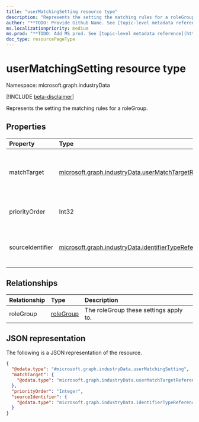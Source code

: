 ```yaml
---
title: "userMatchingSetting resource type"
description: "Represents the setting the matching rules for a roleGroup."
author: "**TODO: Provide Github Name. See [topic-level metadata reference](https://aka.ms/msgo?pagePath=API/Document/Guidelines/Metadata)**"
ms.localizationpriority: medium
ms.prod: "**TODO: Add MS prod. See [topic-level metadata reference](https://aka.ms/msgo?pagePath=API/Document/Guidelines/Metadata)**"
doc_type: resourcePageType
---
```


# userMatchingSetting resource type

Namespace: microsoft.graph.industryData

[!INCLUDE [beta-disclaimer](../../includes/beta-disclaimer.md)]

Represents the setting the matching rules for a roleGroup.

## Properties
|Property|Type|Description|
|:---|:---|:---|
|matchTarget|[microsoft.graph.industryData.userMatchTargetReferenceValue](../resources/industrydata-usermatchtargetreferencevalue.md)|The RefUserMatchTarget for matching a User from the Source with an AAD User object.|
|priorityOrder|Int32|The priority order to apply when a User has multiple RefRole codes assigned.|
|sourceIdentifier|[microsoft.graph.industryData.identifierTypeReferenceValue](../resources/industrydata-identifiertypereferencevalue.md)|The RefIdentifierType for uniquely identifying a User in the Source data.|

## Relationships
|Relationship|Type|Description|
|:---|:---|:---|
|roleGroup|[roleGroup](../resources/industrydata-rolegroup.md)|The roleGroup these settings apply to.|

## JSON representation
The following is a JSON representation of the resource.
<!-- {
  "blockType": "resource",
  "@odata.type": "microsoft.graph.industryData.userMatchingSetting"
}
-->
``` json
{
  "@odata.type": "#microsoft.graph.industryData.userMatchingSetting",
  "matchTarget": {
    "@odata.type": "microsoft.graph.industryData.userMatchTargetReferenceValue"
  },
  "priorityOrder": "Integer",
  "sourceIdentifier": {
    "@odata.type": "microsoft.graph.industryData.identifierTypeReferenceValue"
  }
}
```

